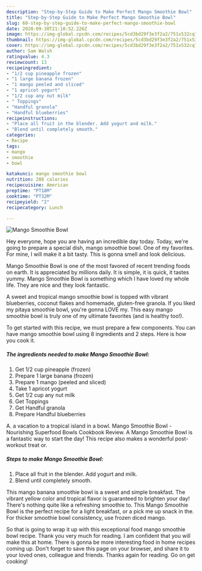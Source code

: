 ```yaml
---
description: "Step-by-Step Guide to Make Perfect Mango Smoothie Bowl"
title: "Step-by-Step Guide to Make Perfect Mango Smoothie Bowl"
slug: 60-step-by-step-guide-to-make-perfect-mango-smoothie-bowl
date: 2020-09-30T21:10:52.226Z
image: https://img-global.cpcdn.com/recipes/5cd3bd29f3e3f2a2/751x532cq70/mango-smoothie-bowl-recipe-main-photo.jpg
thumbnail: https://img-global.cpcdn.com/recipes/5cd3bd29f3e3f2a2/751x532cq70/mango-smoothie-bowl-recipe-main-photo.jpg
cover: https://img-global.cpcdn.com/recipes/5cd3bd29f3e3f2a2/751x532cq70/mango-smoothie-bowl-recipe-main-photo.jpg
author: Sam Walsh
ratingvalue: 4.3
reviewcount: 13
recipeingredient:
- "1/2 cup pineapple frozen"
- "1 large banana frozen"
- "1 mango peeled and sliced"
- "1 apricot yogurt"
- "1/2 cup any nut milk"
- " Toppings"
- "Handful granola"
- "Handful blueberries"
recipeinstructions:
- "Place all fruit in the blender. Add yogurt and milk."
- "Blend until completely smooth."
categories:
- Recipe
tags:
- mango
- smoothie
- bowl

katakunci: mango smoothie bowl 
nutrition: 288 calories
recipecuisine: American
preptime: "PT18M"
cooktime: "PT32M"
recipeyield: "2"
recipecategory: Lunch

---
```



![Mango Smoothie Bowl](https://img-global.cpcdn.com/recipes/5cd3bd29f3e3f2a2/751x532cq70/mango-smoothie-bowl-recipe-main-photo.jpg)

Hey everyone, hope you are having an incredible day today. Today, we're going to prepare a special dish, mango smoothie bowl. One of my favorites. For mine, I will make it a bit tasty. This is gonna smell and look delicious.

Mango Smoothie Bowl is one of the most favored of recent trending foods on earth. It is appreciated by millions daily. It is simple, it is quick, it tastes yummy. Mango Smoothie Bowl is something which I have loved my whole life. They are nice and they look fantastic.

A sweet and tropical mango smoothie bowl is topped with vibrant blueberries, coconut flakes and homemade, gluten-free granola. If you liked my pitaya smoothie bowl, you&#39;re gonna LOVE my. This easy mango smoothie bowl is truly one of my ultimate favorites (and is healthy too!).


To get started with this recipe, we must prepare a few components. You can have mango smoothie bowl using 8 ingredients and 2 steps. Here is how you cook it.

<!--inarticleads1-->

##### The ingredients needed to make Mango Smoothie Bowl:

1. Get 1/2 cup pineapple (frozen)
1. Prepare 1 large banana (frozen)
1. Prepare 1 mango (peeled and sliced)
1. Take 1 apricot yogurt
1. Get 1/2 cup any nut milk
1. Get  Toppings
1. Get Handful granola
1. Prepare Handful blueberries


A. a vacation to a tropical island in a bowl. Mango Smoothie Bowl - Nourishing Superfood Bowls Cookbook Review. A Mango Smoothie Bowl is a fantastic way to start the day! This recipe also makes a wonderful post-workout treat or. 

<!--inarticleads2-->

##### Steps to make Mango Smoothie Bowl:

1. Place all fruit in the blender. Add yogurt and milk.
1. Blend until completely smooth.


This mango banana smoothie bowl is a sweet and simple breakfast. The vibrant yellow color and tropical flavor is guaranteed to brighten your day! There&#39;s nothing quite like a refreshing smoothie to. This Mango Smoothie Bowl is the perfect recipe for a light breakfast, or a pick me up snack in the. For thicker smoothie bowl consistency, use frozen diced mango. 

So that is going to wrap it up with this exceptional food mango smoothie bowl recipe. Thank you very much for reading. I am confident that you will make this at home. There is gonna be more interesting food in home recipes coming up. Don't forget to save this page on your browser, and share it to your loved ones, colleague and friends. Thanks again for reading. Go on get cooking!
